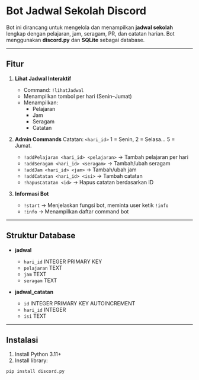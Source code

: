 # Bot Jadwal Sekolah Discord

Bot ini dirancang untuk mengelola dan menampilkan **jadwal sekolah** lengkap dengan pelajaran, jam, seragam, PR, dan catatan harian. Bot menggunakan **discord.py** dan **SQLite** sebagai database.

---

## Fitur

1. **Lihat Jadwal Interaktif**
   - Command: `!lihatJadwal`
   - Menampilkan tombol per hari (Senin–Jumat)
   - Menampilkan:
     - Pelajaran
     - Jam
     - Seragam
     - Catatan

2. **Admin Commands**
   Catatan: `<hari_id>` 1 = Senin, 2 = Selasa... 5 = Jumat.
   - `!addPelajaran <hari_id> <pelajaran>` → Tambah pelajaran per hari
   - `!addSeragam <hari_id> <seragam>` → Tambah/ubah seragam
   - `!addJam <hari_id> <jam>` → Tambah/ubah jam
   - `!addCatatan <hari_id> <isi>` → Tambah catatan
   - `!hapusCatatan <id>` → Hapus catatan berdasarkan ID

3. **Informasi Bot**
   - `!start` → Menjelaskan fungsi bot, meminta user ketik `!info`
   - `!info` → Menampilkan daftar command bot

---

## Struktur Database

- **jadwal**  
  - `hari_id` INTEGER PRIMARY KEY  
  - `pelajaran` TEXT  
  - `jam` TEXT  
  - `seragam` TEXT

- **jadwal_catatan**  
  - `id` INTEGER PRIMARY KEY AUTOINCREMENT  
  - `hari_id` INTEGER  
  - `isi` TEXT

---

## Instalasi

1. Install Python 3.11+  
2. Install library:  
```bash
pip install discord.py
